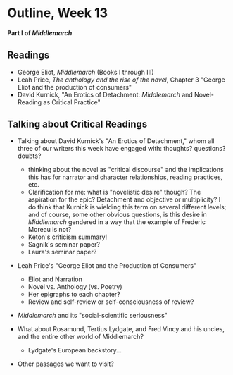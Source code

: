 # Outline, Week 13
#### Part I of _Middlemarch_


## Readings

+ George Eliot, *Middlemarch* (Books I through III)
+ Leah Price, *The anthology and the rise of the novel*, Chapter 3 "George Eliot and the production of consumers"
+ David Kurnick, "An Erotics of Detachment: *Middlemarch* and Novel-Reading as Critical Practice"

## Talking about Critical Readings

+ Talking about David Kurnick's "An Erotics of Detachment," whom all three of our writers this week have engaged with: thoughts? questions? doubts?
  + thinking about the novel as "critical discourse" and the implications this has for narrator and character relationships, reading practices, etc.
  + Clarification for me: what is "novelistic desire" though? The aspiration for the epic?  Detachment and objective or multiplicity? I do think that Kurnick is wielding this term on several different levels; and of course, some other obvious questions, is this desire in *Middlemarch* gendered in a way that the example of Frederic Moreau is not? 
  + Keton's criticism summary!
  + Sagnik's seminar paper?
  + Laura's seminar paper?

+ Leah Price's "George Eliot and the Production of Consumers"
  + Eliot and Narration
  + Novel vs. Anthology (vs. Poetry)
  + Her epigraphs to each chapter?
  + Review and self-review or self-consciousness of review?
  
+ *Middlemarch* and its "social-scientific seriousness"
+ What about Rosamund, Tertius Lydgate, and Fred Vincy and his uncles, and the entire other world of Middlemarch?
  + Lydgate's European backstory...
+ Other passages we want to visit? 


